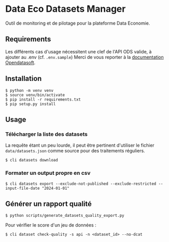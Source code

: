 # Data Eco Datasets Manager

Outil de monitoring et de pilotage pour la plateforme Data Economie.

## Requirements

Les différents cas d'usage nécessitent une clef de l'API ODS valide, à ajouter au .env (cf. `.env.sample`) 
Merci de vous reporter à la [documentation Opendatasoft](https://help.opendatasoft.com/fr/apis).

## Installation

```
$ python -m venv venv
$ source venv/bin/activate
$ pip install -r requirements.txt
$ pip setup.py install
```

## Usage

### Télécharger la liste des datasets

La requête étant un peu lourde, il peut être pertinent d'utiliser le fichier `data/datasets.json` comme source pour 
des traitements réguliers.

```
$ cli datasets download
```

### Formater un output propre en csv

```
$ cli datasets export --exclude-not-published --exclude-restricted --input-file-date "2024-01-01"
```

## Générer un rapport qualité

```
$ python scripts/generate_datasets_quality_export.py
```

Pour vérifier le score d'un jeu de données : 

```
$ cli dataset check-quality -s api -n <dataset_id> --no-dcat
```

